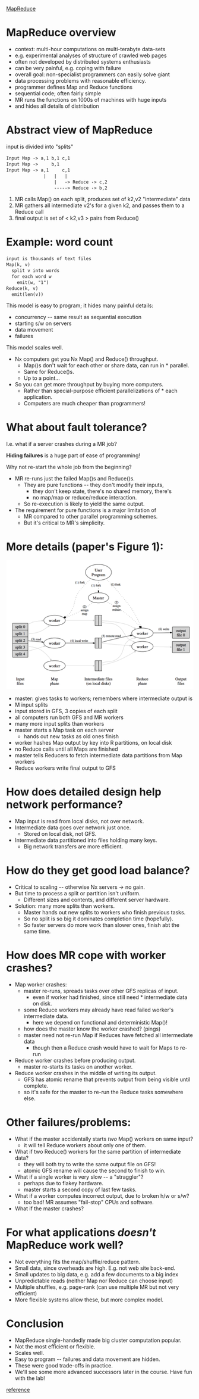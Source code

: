 [MapReduce](https://www.google.com/url?sa=t&rct=j&q=&esrc=s&source=web&cd=2&cad=rja&uact=8&ved=0ahUKEwiPuoO5tIjLAhVH1WMKHa8KCBwQFggnMAE&url=http%3A%2F%2Fresearch.google.com%2Farchive%2Fmapreduce-osdi04.pdf&usg=AFQjCNEL7nTxrQ6fiMUtt4AZh6gK5og2IQ&sig2=664kRwHMLNrpOU7DckiwCA&bvm=bv.114733917,d.cGc)

# MapReduce overview

* context: multi-hour computations on multi-terabyte data-sets
 * e.g. experimental analyses of structure of crawled web pages
 * often not developed by distributed systems enthusiasts
 * can be very painful, e.g. coping with failure
* overall goal: non-specialist programmers can easily solve giant
 * data processing problems with reasonable efficiency.
* programmer defines Map and Reduce functions
 * sequential code; often fairly simple
* MR runs the functions on 1000s of machines with huge inputs
 * and hides all details of distribution

# Abstract view of MapReduce
  input is divided into "splits"

    Input Map -> a,1 b,1 c,1
    Input Map ->     b,1
    Input Map -> a,1     c,1
                  |   |   |
                      |   -> Reduce -> c,2
                      -----> Reduce -> b,2
1. MR calls Map() on each split, produces set of k2,v2
    "intermediate" data
2. MR gathers all intermediate v2's for a given k2,
    and passes them to a Reduce call
3. final output is set of < k2,v3 > pairs from Reduce()

# Example: word count
    input is thousands of text files
    Map(k, v)
      split v into words
      for each word w
        emit(w, "1")
    Reduce(k, v)
      emit(len(v))

This model is easy to program; it hides many painful details:
  * concurrency -- same result as sequential execution
  * starting s/w on servers
  * data movement
  * failures

This model scales well.
  * Nx computers get you Nx Map() and Reduce() throughput.
    * Map()s don't wait for each other or share data, can run in * parallel.
    * Same for Reduce()s.
    * Up to a point...
  * So you can get more throughput by buying more computers.
    * Rather than special-purpose efficient parallelizations of * each application.
    * Computers are much cheaper than programmers!

# What about fault tolerance?
  I.e. what if a server crashes during a MR job?

  **Hiding failures** is a huge part of ease of programming!

  Why not re-start the whole job from the beginning?

  * MR re-runs just the failed Map()s and Reduce()s.
    * They are pure functions -- they don't modify their inputs,
      * they don't keep state, there's no shared memory, there's
      * no map/map or reduce/reduce interaction.
    * So re-execution is likely to yield the same output.
  * The requirement for pure functions is a major limitation of
    * MR compared to other parallel programming schemes.
    * But it's critical to MR's simplicity.


# More details (paper's Figure 1):
![](./imgs/mr.png)
  * master: gives tasks to workers; remembers where intermediate output is
  * M input splits
  * input stored in GFS, 3 copies of each split
  * all computers run both GFS and MR workers
  * many more input splits than workers
  * master starts a Map task on each server
    * hands out new tasks as old ones finish
  * worker hashes Map output by key into R partitions, on local disk
  * no Reduce calls until all Maps are finished
  * master tells Reducers to fetch intermediate data partitions from Map workers
  * Reduce workers write final output to GFS

# How does detailed design help network performance?
  * Map input is read from local disks, not over network.
  * Intermediate data goes over network just once.
    * Stored on local disk, not GFS.
  * Intermediate data partitioned into files holding many keys.
    * Big network transfers are more efficient.

# How do they get good load balance?
  * Critical to scaling -- otherwise Nx servers -> no gain.
  * But time to process a split or partition isn't uniform.
    * Different sizes and contents, and different server hardware.
  * Solution: many more splits than workers.
    * Master hands out new splits to workers who finish previous tasks.
    * So no split is so big it dominates completion time (hopefully).
    * So faster servers do more work than slower ones, finish abt the same time.

# How does MR cope with worker crashes?
  * Map worker crashes:
    * master re-runs, spreads tasks over other GFS replicas of input.
      * even if worker had finished, since still need * intermediate data on disk.
    * some Reduce workers may already have read failed worker's intermediate data.
      * here we depend on functional and deterministic Map()!
    * how does the master know the worker crashed? (pings)
    * master need not re-run Map if Reduces have fetched all intermediate data
      * though then a Reduce crash would have to wait for Maps to re-run
  * Reduce worker crashes before producing output.
    * master re-starts its tasks on another worker.
  * Reduce worker crashes in the middle of writing its output.
    * GFS has atomic rename that prevents output from being visible until complete.
    * so it's safe for the master to re-run the Reduce tasks somewhere else.

# Other failures/problems:
  * What if the master accidentally starts *two* Map() workers on same input?
    * it will tell Reduce workers about only one of them.
  * What if two Reduce() workers for the same partition of intermediate data?
    * they will both try to write the same output file on GFS!
    * atomic GFS rename will cause the second to finish to win.
  * What if a single worker is very slow -- a "straggler"?
    * perhaps due to flakey hardware.
    * master starts a second copy of last few tasks.
  * What if a worker computes incorrect output, due to broken h/w or s/w?
    * too bad! MR assumes "fail-stop" CPUs and software.
  * What if the master crashes?

# For what applications *doesn't* MapReduce work well?
  * Not everything fits the map/shuffle/reduce pattern.
  * Small data, since overheads are high. E.g. not web site back-end.
  * Small updates to big data, e.g. add a few documents to a big index
  * Unpredictable reads (neither Map nor Reduce can choose input)
  * Multiple shuffles, e.g. page-rank (can use multiple MR but not very efficient)
  * More flexible systems allow these, but more complex model.

# Conclusion
  * MapReduce single-handedly made big cluster computation popular.
  * Not the most efficient or flexible.
  * Scales well.
  * Easy to program -- failures and data movement are hidden.
  * These were good trade-offs in practice.
  * We'll see some more advanced successors later in the course.
  Have fun with the lab!


[reference](https://pdos.csail.mit.edu/6.824/notes/l01.txt)

